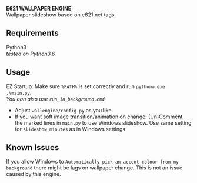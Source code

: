 **E621 WALLPAPER ENGINE**  
Wallpaper slideshow based on e621.net tags

## Requirements
Python3  
_tested on Python3.6_

## Usage
EZ Startup: Make sure `%PATH%` is set correctly and run `pythonw.exe .\main.py`.   
_You can also use `run_in_background.cmd`_

- Adjust `wallengine/config.py` as you like. 
- If you want soft image transition/animation on change:  (Un)Comment the marked lines in `main.py` to use Windows slideshow. Use same setting for `slideshow_minutes` as in Windows settings.  

## Known Issues
If you allow Windows to `Automatically pick an accent colour from my background` there might be lags on wallpaper change. This is not an issue caused by this engine.
